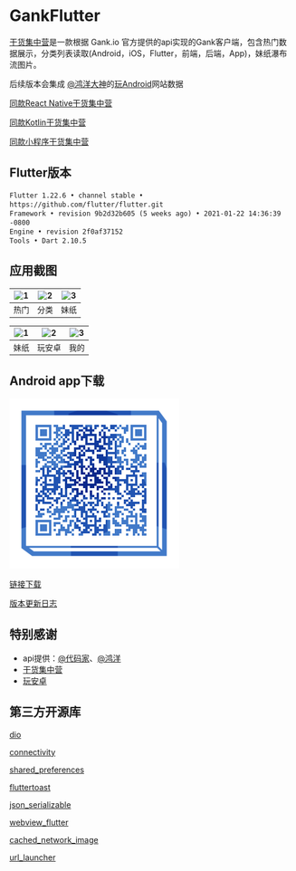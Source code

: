 # GankFlutter

[干货集中营](https://gank.io)是一款根据 Gank.io 官方提供的api实现的Gank客户端，包含热门数据展示，分类列表读取(Android，iOS，Flutter，前端，后端，App)，妹纸瀑布流图片。

后续版本会集成 [@鸿洋大神](https://github.com/hongyangAndroid)的[玩Android](https://www.wanandroid.com/)网站数据

[同款React Native干货集中营](https://github.com/fujianlian/GankRN)

[同款Kotlin干货集中营](https://github.com/fujianlian/GankKotlin)

[同款小程序干货集中营](https://github.com/fujianlian/GankMini)

## Flutter版本

~~~
Flutter 1.22.6 • channel stable • https://github.com/flutter/flutter.git
Framework • revision 9b2d32b605 (5 weeks ago) • 2021-01-22 14:36:39 -0800
Engine • revision 2f0af37152
Tools • Dart 2.10.5
~~~

## 应用截图

![1](https://user-gold-cdn.xitu.io/2020/4/11/171685cecbf45589?w=1242&h=2688&f=png&s=119429) | ![2](https://user-gold-cdn.xitu.io/2020/4/11/17168577620ec2c1?w=1242&h=2688&f=png&s=660437) | ![3](https://user-gold-cdn.xitu.io/2020/4/11/171685be3a4a58ca?w=1242&h=2688&f=png&s=1037152) |
| :--: | :--: | :--: |
| 热门 | 分类 | 妹纸 |

![1](https://user-gold-cdn.xitu.io/2020/4/11/17168586eb9d5b8f?w=1242&h=2688&f=png&s=792083) | ![2](https://user-gold-cdn.xitu.io/2020/4/11/171685a6b2e419ff?w=1242&h=2688&f=png&s=151669) | ![3](https://user-gold-cdn.xitu.io/2020/4/11/171685aeb279843b?w=1242&h=2688&f=png&s=26904) |
| :--: | :--: | :--: |
| 妹纸 | 玩安卓 | 我的 |

## Android app下载

![1](./images/qr.png)

[链接下载](https://raw.githubusercontent.com/fujianlian/apk/master/gankflutter.apk) 

[版本更新日志](./VERSION.md) 

## 特别感谢

* api提供：[@代码家](https://github.com/daimajia)、[@鸿洋](https://github.com/hongyangAndroid)
* [干货集中营](https://gank.io)
* [玩安卓](https://www.wanandroid.com)

## 第三方开源库

[dio](https://github.com/flutterchina/dio)

[connectivity](https://github.com/flutter/plugins)

[shared_preferences](https://github.com/flutter/plugins)

[fluttertoast](https://github.com/PonnamKarthik/FlutterToast)

[json_serializable](https://github.com/dart-lang/json_serializable)

[webview_flutter](https://pub.dartlang.org/packages/webview_flutter)

[cached_network_image](https://github.com/renefloor/flutter_cached_network_image)

[url_launcher](https://github.com/flutter/plugins/tree/master/packages/url_launcher)
